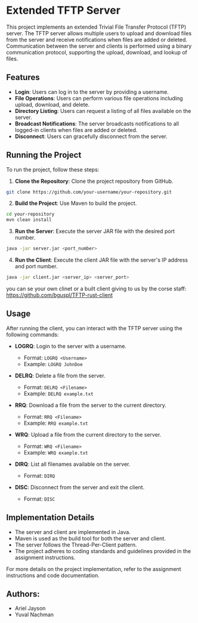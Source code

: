 # Extended TFTP Server

This project implements an extended Trivial File Transfer Protocol (TFTP) server. The TFTP server allows multiple users to upload and download files from the server and receive notifications when files are added or deleted. Communication between the server and clients is performed using a binary communication protocol, supporting the upload, download, and lookup of files.

## Features
- **Login**: Users can log in to the server by providing a username.
- **File Operations**: Users can perform various file operations including upload, download, and delete.
- **Directory Listing**: Users can request a listing of all files available on the server.
- **Broadcast Notifications**: The server broadcasts notifications to all logged-in clients when files are added or deleted.
- **Disconnect**: Users can gracefully disconnect from the server.

## Running the Project
To run the project, follow these steps:

1. **Clone the Repository**: Clone the project repository from GitHub.

```bash
git clone https://github.com/your-username/your-repository.git
```

2. **Build the Project**: Use Maven to build the project.

```bash
cd your-repository
mvn clean install
```

3. **Run the Server**: Execute the server JAR file with the desired port number.

```bash
java -jar server.jar <port_number>
```

4. **Run the Client**: Execute the client JAR file with the server's IP address and port number.

```bash
java -jar client.jar <server_ip> <server_port>
```
you can se your own clinet or a built client giving to us by the corse staff: 
https://github.com/bguspl/TFTP-rust-client 

## Usage
After running the client, you can interact with the TFTP server using the following commands:

- **LOGRQ**: Login to the server with a username.
  - Format: `LOGRQ <Username>`
  - Example: `LOGRQ JohnDoe`

- **DELRQ**: Delete a file from the server.
  - Format: `DELRQ <Filename>`
  - Example: `DELRQ example.txt`

- **RRQ**: Download a file from the server to the current directory.
  - Format: `RRQ <Filename>`
  - Example: `RRQ example.txt`

- **WRQ**: Upload a file from the current directory to the server.
  - Format: `WRQ <Filename>`
  - Example: `WRQ example.txt`

- **DIRQ**: List all filenames available on the server.
  - Format: `DIRQ`

- **DISC**: Disconnect from the server and exit the client.
  - Format: `DISC`

## Implementation Details
- The server and client are implemented in Java.
- Maven is used as the build tool for both the server and client.
- The server follows the Thread-Per-Client pattern.
- The project adheres to coding standards and guidelines provided in the assignment instructions.

For more details on the project implementation, refer to the assignment instructions and code documentation.

## Authors:
- Ariel Jayson
- Yuval Nachman
